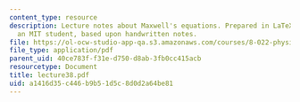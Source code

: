 ```yaml
---
content_type: resource
description: Lecture notes about Maxwell's equations. Prepared in LaTeX by James Silva,
  an MIT student, based upon handwritten notes.
file: https://ol-ocw-studio-app-qa.s3.amazonaws.com/courses/8-022-physics-ii-electricity-and-magnetism-fall-2006/a1416d35c446b9b51d5c8d0d2a64be81_lecture38.pdf
file_type: application/pdf
parent_uid: 40ce783f-f31e-d750-d8ab-3fb0cc415acb
resourcetype: Document
title: lecture38.pdf
uid: a1416d35-c446-b9b5-1d5c-8d0d2a64be81
---
```

